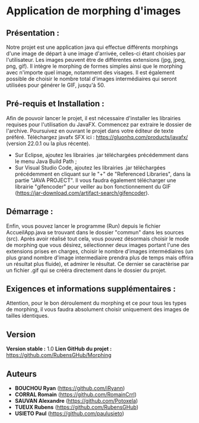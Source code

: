 # Application de morphing d'images

## Présentation :
Notre projet est une application java qui effectue différents morphings d'une image de départ à une image d'arrivée, celles-ci étant choisies par l'utilisateur.
Les images peuvent être de différentes extensions (jpg, jpeg, png, gif). 
Il intègre le morphing de formes simples ainsi que le morphing avec n'importe quel image, notamment des visages.
Il est également possible de choisir le nombre total d'images intermédiaires qui seront utilisées pour générer le GIF, jusqu'à 50.

## Pré-requis et Installation :
Afin de pouvoir lancer le projet, il est nécessaire d'installer les librairies requises pour l'utilisation du JavaFX.
Commencez par extraire le dossier de l'archive.
Poursuivez en ouvrant le projet dans votre éditeur de texte préféré. Téléchargez javafx SFX ici : https://gluonhq.com/products/javafx/ (version 22.0.1 ou la plus récente). 
- Sur Eclipse, ajoutez les librairies .jar téléchargées précédemment dans le menu Java Build Path ;
- Sur Visual Studio Code, ajoutez les librairies .jar téléchargées précédemment en cliquant sur le "+" de "Referenced Libraries", dans la partie "JAVA PROJECT".
Il vous faudra également télécharger une librairie "gifencoder" pour veiller au bon fonctionnement du GIF (https://jar-download.com/artifact-search/gifencoder).


## Démarrage :
Enfin, vous pouvez lancer le programme (Run) depuis le fichier AccueilApp.java se trouvant dans le dossier "commun" dans les sources (src). Après avoir réalisé tout cela, vous pouvez désormais choisir le mode de morphing que vous désirez, sélectionner deux images portant l'une des extensions prises en charges, choisir le nombre d'images intermédiaires (un plus grand nombre d'image intermediaire prendra plus de temps mais offrira un résultat plus fluide), et admirer le résultat. Ce dernier se caractèrise par un fichier .gif qui se crééra directement dans le dossier du projet. 

## Exigences et informations supplémentaires :
Attention, pour le bon déroulement du morphing et ce pour tous les types de morphing, il vous faudra absolument choisir uniquement des images de tailles identiques.

## Version
**Version stable :** 1.0
**Lien GitHub du projet :** https://github.com/RubensGHub/Morphing

## Auteurs
 - **BOUCHOU Ryan** (https://github.com/iRyann)
 - **CORRAL Romain** (https://github.com/RomainCrrl)
 - **SAUVAN Alexandre** (https://github.com/Potoxela)
 - **TUEUX Rubens** (https://github.com/RubensGHub)
 - **USIETO Paul** (https://github.com/paulusieto)

